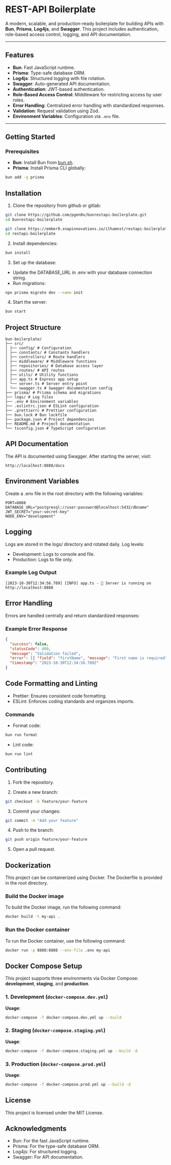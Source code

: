 # REST-API Boilerplate

A modern, scalable, and production-ready boilerplate for building APIs with **Bun**, **Prisma**, **Log4js**, and **Swagger**. This project includes authentication, role-based access control, logging, and API documentation.

---

## Features

- **Bun**: Fast JavaScript runtime.
- **Prisma**: Type-safe database ORM.
- **Log4js**: Structured logging with file rotation.
- **Swagger**: Auto-generated API documentation.
- **Authentication**: JWT-based authentication.
- **Role-Based Access Control**: Middleware for restricting access by user roles.
- **Error Handling**: Centralized error handling with standardized responses.
- **Validation**: Request validation using Zod.
- **Environment Variables**: Configuration via `.env` file.

---

## Getting Started

### Prerequisites

- **Bun**: Install Bun from [bun.sh](https://bun.sh/).
- **Prisma**: Install Prisma CLI globally:

```bash
bun add -g prisma
```

## Installation

1. Clone the repository from github or gitlab:

```bash
git clone https://github.com/pgen0x/bunrestapi-boilerplate.git
cd bunrestapi-boilerplate
```

```bash
git clone https://ember9.snapinnovations.io/ilhamnst/restapi-boilerplate.git
cd restapi-boilerplate
```

2. Install dependencies:

```bash
bun install
```

3. Set up the database:

- Update the DATABASE_URL in .env with your database connection string.
- Run migrations:

```bash
npx prisma migrate dev --name init
```

4. Start the server:

```bash
bun start
```

## Project Structure

```plaintext
bun-boilerplate/
├── src/
│ ├── config/ # Configuration
│ ├── constants/ # Constants handlers
│ ├── controllers/ # Route handlers
│ ├── middleware/ # Middleware functions
│ ├── repositories/ # Database access layer
│ ├── routes/ # API routes
│ ├── utils/ # Utility functions
│ ├── app.ts # Express app setup
│ └── server.ts # Server entry point
│ └── swagger.ts # Swagger documentation config
├── prisma/ # Prisma schema and migrations
├── logs/ # Log files
├── .env # Environment variables
├── .eslintrc.json # ESLint configuration
├── .prettierrc # Prettier configuration
├── bun.lock # Bun lockfile
├── package.json # Project dependencies
├── README.md # Project documentation
└── tsconfig.json # TypeScript configuration
```

## API Documentation

The API is documented using Swagger. After starting the server, visit:

```plaintext
http://localhost:8888/docs
```

## Environment Variables

Create a .env file in the root directory with the following variables:

```plaintext
PORT=8888
DATABASE_URL="postgresql://user:password@localhost:5432/dbname"
JWT_SECRET="your-secret-key"
NODE_ENV="development"
```

## Logging

Logs are stored in the logs/ directory and rotated daily. Log levels:

- Development: Logs to console and file.
- Production: Logs to file only.

### Example Log Output

```plaintext
[2023-10-30T12:34:56.789] [INFO] app.ts - 🚀 Server is running on http://localhost:8888
```

## Error Handling

Errors are handled centrally and return standardized responses:

### Example Error Response

```json
{
  "success": false,
  "statusCode": 400,
  "message": "Validation failed",
  "error": [{ "field": "firstName", "message": "First name is required" }],
  "timestamp": "2023-10-30T12:34:56.789Z"
}
```

## Code Formatting and Linting

- Prettier: Ensures consistent code formatting.
- ESLint: Enforces coding
  standards and organizes imports.

### Commands

- Format code:

```bash
bun run format
```

- Lint code:

```bash
bun run lint
```

## Contributing

1. Fork the repository.

2. Create a new branch:

```bash
git checkout -b feature/your-feature
```

3. Commit your changes:

```bash
git commit -m "Add your feature"
```

4. Push to the branch:

```bash
git push origin feature/your-feature
```

5. Open a pull request.

## Dockerization

This project can be containerized using Docker. The Dockerfile is provided in the root directory.

### Build the Docker image

To build the Docker image, run the following command:

```bash
docker build -t my-api .
```

### Run the Docker container

To run the Docker container, use the following command:

```bash
docker run -p 8888:8888 --env-file .env my-api
```

## Docker Compose Setup

This project supports three environments via Docker Compose: **development**, **staging**, and **production**.

### 1. Development (`docker-compose.dev.yml`)

**Usage**:

```bash
docker-compose -f docker-compose.dev.yml up --build
```

### 2. Staging (`docker-compose.staging.yml`)

**Usage**:

```bash
docker-compose -f docker-compose.staging.yml up --build -d
```

### 3. Production (`docker-compose.prod.yml`)

**Usage**:

```bash
docker-compose -f docker-compose.prod.yml up --build -d
```

## License

This project is licensed under the MIT License.

## Acknowledgments

- Bun: For the fast JavaScript runtime.
- Prisma: For the type-safe database ORM.
- Log4js: For structured logging.
- Swagger: For API documentation.
